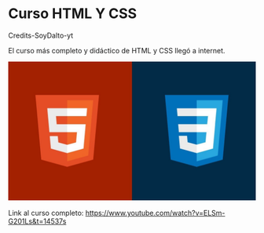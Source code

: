# Curso HTML Y CSS

Credits-SoyDalto-yt

El curso más completo y didáctico de HTML y CSS llegó a internet.

![LOGOCSSHTML](/images/maxresdefault.jpg)

Link al curso completo: https://www.youtube.com/watch?v=ELSm-G201Ls&t=14537s
